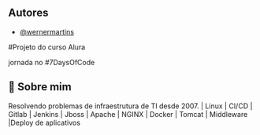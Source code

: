
## Autores

- [@wernermartins](https://github.com/wernermartins)


#Projeto do curso Alura 

jornada no #7DaysOfCode

## 🚀 Sobre mim
Resolvendo problemas de infraestrutura de TI desde 2007.
| Linux | CI/CD | Gitlab | Jenkins | Jboss | Apache | NGINX |
 Docker | Tomcat | Middleware |Deploy de aplicativos
